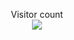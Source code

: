 <p align="center"> 
  Visitor count<br>
  <img src="https://profile-counter.glitch.me/mollybeach/count.svg" />
  </p>
